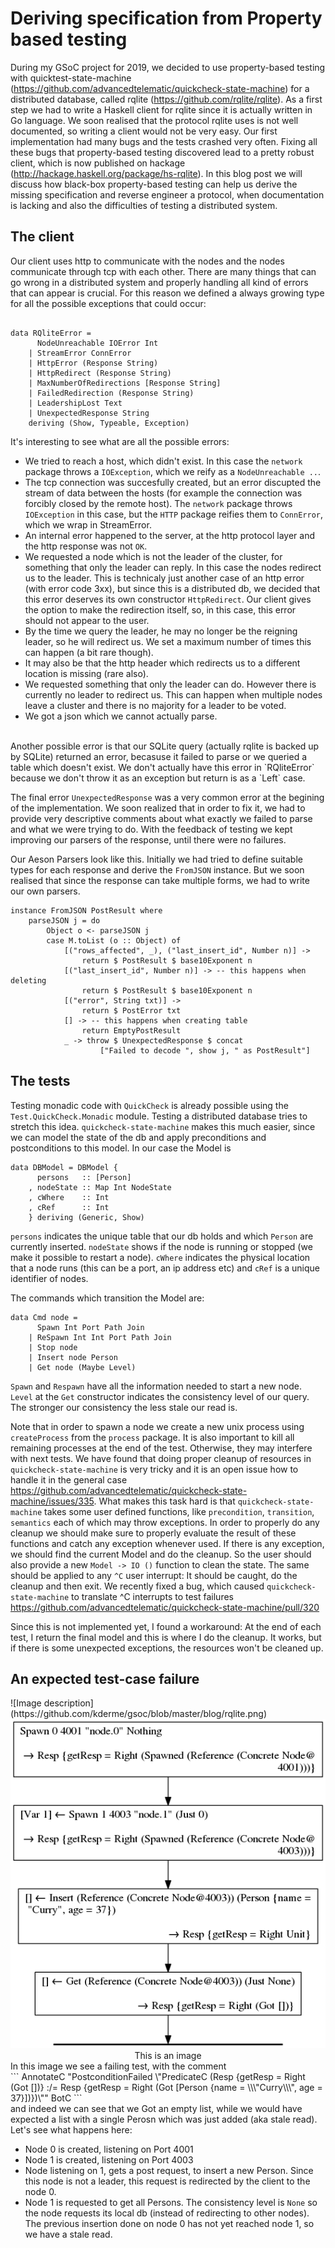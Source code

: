 # Deriving specification  from Property based testing

During my GSoC project for 2019, we decided to use property-based testing with quicktest-state-machine 
(https://github.com/advancedtelematic/quickcheck-state-machine) for a distributed database, called rqlite
(https://github.com/rqlite/rqlite). As a first step we had to write a Haskell client for rqlite 
since it is actually written in Go language. We soon realised that the protocol rqlite uses is not well documented,
so writing a client would not be very easy. Our first implementation had many bugs and the tests crashed very often. 
Fixing all these bugs that property-based testing discovered lead to a pretty robust client, which is now published on 
hackage (http://hackage.haskell.org/package/hs-rqlite). In this blog post we will discuss how black-box property-based testing can help us derive the missing
specification and reverse engineer a protocol, when documentation is lacking and also the difficulties of testing a
distributed system.

## The client

Our client uses http to communicate with the nodes and the nodes communicate through tcp with each other.
There are many things that can go wrong in a distributed system and properly handling all kind of errors that can appear is
crucial. For this reason we defined a always growing type for all the possible exceptions that could occur:

```

data RQliteError =
      NodeUnreachable IOError Int
    | StreamError ConnError
    | HttpError (Response String)
    | HttpRedirect (Response String)
    | MaxNumberOfRedirections [Response String]
    | FailedRedirection (Response String)
    | LeadershipLost Text
    | UnexpectedResponse String
    deriving (Show, Typeable, Exception)
```

It's interesting to see what are all the possible errors:
- We tried to reach a host, which didn't exist. In this case the `network` package throws a `IOException`, which we
reify as a `NodeUnreachable ..`.
- The tcp connection was succesfully created, but an error discupted the stream of data between the hosts (for example 
the connection was forcibly closed by the remote host). The `network` package throws `IOException` in this case,
but the `HTTP` package reifies them to `ConnError`, which we wrap in StreamError.
- An internal error happened to the server, at the http protocol layer and the http response was not `OK`.
- We requested a node which is not the leader of the cluster, for something that only the leader can reply. In this case the
nodes redirect us to the leader. This is technicaly just another case of an http error (with error code 3xx), 
but since this is a distributed db, we decided that this error deserves its own constructor `HttpRedirect`. Our client
gives the option to make the redirection itself, so, in this case, this error should not appear to the user.
- By the time we query the leader, he may no longer be the reigning leader, so he will redirect us. We set a maximum
number of times this can happen (a bit rare though).
- It may also be that the http header which redirects us to a different location is missing (rare also).
- We requested something that only the leader can do. However there is currently no leader to redirect us. This can happen
when multiple nodes leave a cluster and there is no majority for a leader to be voted.
- We got a json which we cannot actually parse.
<br/>
Another possible error is that our SQLite query (actually rqlite is backed up by SQLite) returned an error, becasuse it 
failed to parse or we queried a table which doesn't exist. We don't actually have this error in `RQliteError` because we
don't throw it as an exception but return is as a `Left` case.

The final error `UnexpectedResponse` was a very common error at the begining of the implementation. We soon realized that
in order to fix it, we had to provide very descriptive comments about what exactly we failed to parse and what we were
trying to do. With the feedback of testing we kept improving our parsers of the response, until there were no failures.

Our Aeson Parsers look like this. Initially we had tried to define suitable types for each response and derive the `FromJSON` 
instance. But we soon realised that since the response can take multiple forms, we had to write our own parsers. 

```
instance FromJSON PostResult where
    parseJSON j = do
        Object o <- parseJSON j
        case M.toList (o :: Object) of
            [("rows_affected", _), ("last_insert_id", Number n)] ->
                return $ PostResult $ base10Exponent n
            [("last_insert_id", Number n)] -> -- this happens when deleting
                return $ PostResult $ base10Exponent n
            [("error", String txt)] ->
                return $ PostError txt
            [] -> -- this happens when creating table
                return EmptyPostResult
            _ -> throw $ UnexpectedResponse $ concat
                    ["Failed to decode ", show j, " as PostResult"]
```

## The tests
Testing monadic code with `QuickCheck` is already possible using the `Test.QuickCheck.Monadic` module. Testing a 
distributed database tries to stretch this idea. `quickcheck-state-machine` makes this much easier, since we can model the
state of the db and apply preconditions and postconditions to this model. In our case the Model is
```
data DBModel = DBModel {
      persons   :: [Person]
    , nodeState :: Map Int NodeState
    , cWhere    :: Int
    , cRef      :: Int
    } deriving (Generic, Show)

```

`persons` indicates the unique table that our db holds and which `Person` are currently inserted. `nodeState` shows if
the node is running or stopped (we make it possible to restart a node). `cWhere` indicates the physical location that a 
node runs (this can be a port, an ip address etc) and `cRef` is a unique identifier of nodes.

The commands which transition the Model are:
```
data Cmd node =
      Spawn Int Port Path Join
    | ReSpawn Int Int Port Path Join
    | Stop node
    | Insert node Person
    | Get node (Maybe Level)
```
`Spawn` and `Respawn` have all the information needed to start a new node. `Level` at the `Get` constructor indicates the
consistency level of our query. The stronger our consistency the less stale our read is.

Note that in order to spawn a node we create a new unix process using `createProcess` from the `process` package. It is also
important to kill all remaining processes at the end of the test. Otherwise, they may interfere with next tests. We have
found that doing proper cleanup of resources in `quickcheck-state-machine` is very tricky and it is an open issue how to
handle it in the general case https://github.com/advancedtelematic/quickcheck-state-machine/issues/335. What makes
this task hard is that `quickcheck-state-machine` takes some user defined functions, like `precondition`,
`transition`, `semantics` each of which may throw exceptions. In order to properly do any cleanup we should make sure to 
properly evaluate the result of these functions and catch any exception whenever used. If there is any exception, we should
find the current Model and do the cleanup. So the user should also provide a new `Model -> IO ()` function to clean the state.
The same should be applied to any `^C` user interrupt: It should be caught, do the cleanup and then exit. We recently fixed 
a bug, which caused `quickcheck-state-machine` to translate ^C interrupts to test failures 
https://github.com/advancedtelematic/quickcheck-state-machine/pull/320

Since this is not implemented yet, I found a workaround: At the end of each test, I return the final model and this is where
I do the cleanup. It works, but if there is some unexpected exceptions, the resources won't be cleaned up. 

## An expected test-case failure
<div id="container">
   ![Image description](https://github.com/kderme/gsoc/blob/master/blog/rqlite.png)
</div>

<center><img src="https://github.com/kderme/gsoc/blob/master/blog/rqlite.png"></center>
      <center>This is an image</center>
In this image we see a failing test, with the comment
<br/>
```
AnnotateC "PostconditionFailed \"PredicateC (Resp {getResp = Right (Got [])} :/= Resp {getResp = Right (Got [Person {name = \\\"Curry\\\", age = 37}])})\"" BotC
```
<br/>
and indeed we can see that we Got an empty list, while we would have expected a list with a single Perosn which was just
added (aka stale read). Let's see what happens here:

- Node 0 is created, listening on Port 4001
- Node 1 is created, listening on Port 4003
- Node listening on 1, gets a post request, to insert a new Person. Since this node is not a leader, this request is 
redirected by the client to the node 0.
- Node 1 is requested to get all Persons. The consistency level is `None` so the node requests its local db (instead of
redirecting to other nodes). The previous insertion done on node 0 has not yet reached node 1, so we have a stale read.




  
